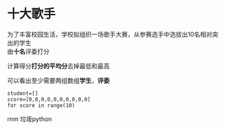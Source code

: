 十大歌手
=======
为了丰富校园生活，学校拟组织一场歌手大赛，从参赛选手中选拔出10名相对突出的学生  
由**十名**评委打分  

计算得分**打分的平均分**去掉最低和最高  

可以看出至少需要两组数组**学生**，**评委**

    student=[]
    score=[0,0,0,0,0,0,0,0,0,0]
    for score in range(10)
rnm 垃圾python
    
